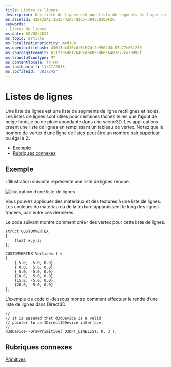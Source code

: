 ```yaml
---
title: Listes de lignes
description: Une liste de lignes est une liste de segments de ligne rectilignes et isolés. Les listes de lignes sont utiles pour certaines tâches telles que l’ajout de neige fondue ou de pluie abondante dans une scène3D. Les applications créent une liste de lignes en remplissant un tableau de vertex.
ms.assetid: 42BF32A1-3535-42A3-82C5-3945CB309F2C
keywords:
- Listes de lignes
ms.date: 02/08/2017
ms.topic: article
ms.localizationpriority: medium
ms.openlocfilehash: 43013dc820c0f0f67df2e9502d3c57c77e03f250
ms.sourcegitcommit: b11f305dbf7649c4b68550b666487c77ea30d98f
ms.translationtype: MT
ms.contentlocale: fr-FR
ms.lasthandoff: 11/27/2018
ms.locfileid: "7837245"
---
```

# <a name="line-lists"></a>Listes de lignes


Une liste de lignes est une liste de segments de ligne rectilignes et isolés. Les listes de lignes sont utiles pour certaines tâches telles que l’ajout de neige fondue ou de pluie abondante dans une scène3D. Les applications créent une liste de lignes en remplissant un tableau de vertex. Notez que le nombre de vertex d’une ligne de listes peut être un nombre pair supérieur ou égal à 2.

-   [Exemple](#example)
-   [Rubriques connexes](#related-topics)

## <a name="span-idexamplespanspan-idexamplespanspan-idexamplespanexample"></a><span id="Example"></span><span id="example"></span><span id="EXAMPLE"></span>Exemple


L’illustration suivante représente une liste de lignes rendue.

![illustration d’une liste de lignes](images/linelst.png)

Vous pouvez appliquer des matériaux et des textures à une liste de lignes. Les couleurs du matériau ou de la texture apparaissent le long des lignes tracées, pas entre ces dernières.

Le code suivant montre comment créer des vertex pour cette liste de lignes.

```
struct CUSTOMVERTEX
{
    float x,y,z;
};

CUSTOMVERTEX Vertices[] = 
{
    {-5.0, -5.0, 0.0},
    { 0.0,  5.0, 0.0},
    { 5.0, -5.0, 0.0},
    {10.0,  5.0, 0.0},
    {15.0, -5.0, 0.0},
    {20.0,  5.0, 0.0}
};
```

L’exemple de code ci-dessous montre comment effectuer le rendu d’une liste de lignes dans Direct3D.

```
//
// It is assumed that d3dDevice is a valid
// pointer to an IDirect3DDevice interface.
//
d3dDevice->DrawPrimitive( D3DPT_LINELIST, 0, 3 );
```

## <a name="span-idrelated-topicsspanrelated-topics"></a><span id="related-topics"></span>Rubriques connexes


[Primitives](primitives.md)

 

 




